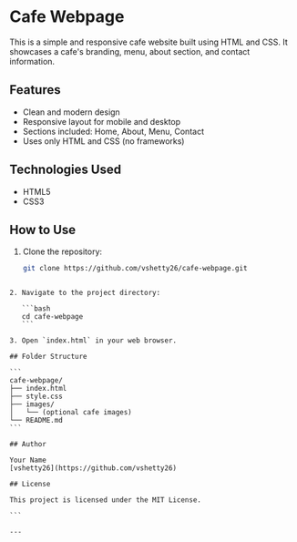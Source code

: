# Cafe Webpage

This is a simple and responsive cafe website built using HTML and CSS. It showcases a cafe's branding, menu, about section, and contact information.

## Features

- Clean and modern design
- Responsive layout for mobile and desktop
- Sections included: Home, About, Menu, Contact
- Uses only HTML and CSS (no frameworks)

## Technologies Used

- HTML5
- CSS3

## How to Use

1. Clone the repository:
   ```bash
   git clone https://github.com/vshetty26/cafe-webpage.git
````

2. Navigate to the project directory:

   ```bash
   cd cafe-webpage
   ```

3. Open `index.html` in your web browser.

## Folder Structure

```
cafe-webpage/
├── index.html
├── style.css
├── images/
│   └── (optional cafe images)
└── README.md
```

## Author

Your Name
[vshetty26](https://github.com/vshetty26)

## License

This project is licensed under the MIT License.

```

---

